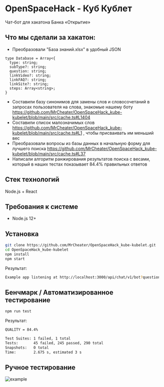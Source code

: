 # OpenSpaceHack - Куб Кублет
Чат-бот для хакатона Банка «Открытие»
## Что мы сделали за хакатон:
* Преобразовали "База знаний.xlsx" в удобный JSON 
```
type Database = Array<{
  type: string;
  subType?: string;
  question: string;
  linkVideo?: string;
  linkFAQ?: string;
  linkSite?: string;
  steps: Array<string>;
}
``` 
* Составили базу синонимов для замены слов и словосочетаний в запросах пользователя на слова, знакомые нашему боту
  https://github.com/MrCheater/OpenSpaceHack_kube-kubelet/blob/main/src/cache.ts#L1404
* Составили список малозначимых слов https://github.com/MrCheater/OpenSpaceHack_kube-kubelet/blob/main/src/cache.ts#L1 , чтобы присваивать им меньший вес
* Преобразовали вопросы из базы данных в начальную форму для лучшего поиска https://github.com/MrCheater/OpenSpaceHack_kube-kubelet/blob/main/src/cache.ts#L37
* Написали алгоритм ранжирования результатов поиска с весами, который в наших тестах показывает 84.4% правильных ответов 

## Стек технологий
Node.js + React
## Требования к системе
* Node.js 12+
## Установка
```sh
git clone https://github.com/MrCheater/OpenSpaceHack_kube-kubelet.git
cd OpenSpaceHack_kube-kubelet
npm install
npm start
```
Результат:
```sh
Example app listening at http://localhost:3000/api/chat/v1/bot?question=
```
## Бенчмарк / Автоматизированное тестирование
```sh
npm run test
```
Результат:
```sh
QUALITY = 84.4%

Test Suites: 1 failed, 1 total
Tests:       45 failed, 245 passed, 290 total
Snapshots:   0 total
Time:        2.675 s, estimated 3 s
```
## Ручное тестирование 
![example](https://user-images.githubusercontent.com/5055654/97077660-2f021f00-15ee-11eb-8b08-d3d6b88f822e.png)
